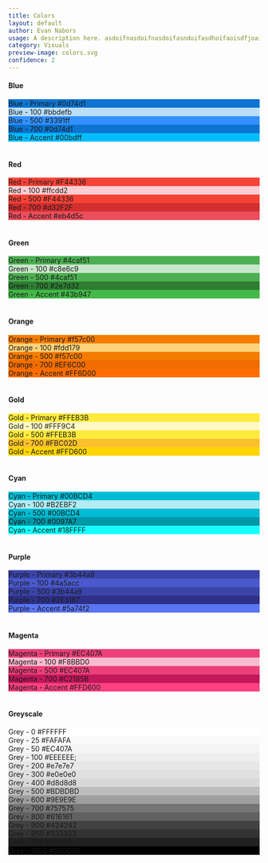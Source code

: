```yaml
---
title: Colors
layout: default
author: Evan Nabors
usage: A description here. asdoifnasdoifnasdoifasndoifasdhoifaoisdfjoais asdf oasdf oasdfoasd ofaosdfoasdfoasdof aosdfoa sdofaso dfoas dfoasdfo asdof aosdf
category: Visuals
preview-image: colors.svg
confidence: 2
---
```


#### Blue

<div class="rs-row">
	<div class="color-chip" style="background-color: #0d74d1;">
		<span>Blue - Primary</span>
		<span>#0d74d1</span>
	</div>
	<div class="color-chip" style="background-color: #bbdefb;">
		<span>Blue - 100</span>
		<span>#bbdefb</span>
	</div>
	<div class="color-chip" style="background-color: #3391ff;">
		<span>Blue - 500</span>
		<span>#3391ff</span>
	</div>
	<div class="color-chip" style="background-color: #0d74d1;">
		<span>Blue - 700</span>
		<span>#0d74d1</span>
	</div>
	<div class="color-chip" style="background-color: #00bdff;">
		<span>Blue - Accent</span>
		<span>#00bdff</span>
	</div>

</div>


<br>

#### Red

<div class="rs-row">
	<div class="color-chip" style="background-color: #F44336;">
		<span>Red - Primary</span>
		<span>#F44336</span>
	</div>
	<div class="color-chip" style="background-color: #ffcdd2;">
		<span>Red - 100</span>
		<span>#ffcdd2</span>
	</div>
	<div class="color-chip" style="background-color: #F44336;">
		<span>Red - 500</span>
		<span>#F44336</span>
	</div>
	<div class="color-chip" style="background-color: #d32F2F;">
		<span>Red - 700</span>
		<span>#d32F2F</span>
	</div>
	<div class="color-chip" style="background-color: #eb4d5c;">
		<span>Red - Accent</span>
		<span>#eb4d5c</span>
	</div>

</div>

<br>

#### Green

<div class="rs-row">
	<div class="color-chip" style="background-color: #4caf51;">
		<span>Green - Primary</span>
		<span>#4caf51</span>
	</div>
	<div class="color-chip" style="background-color: #c8e6c9;">
		<span>Green - 100</span>
		<span>#c8e6c9</span>
	</div>
	<div class="color-chip" style="background-color: #4caf51;">
		<span>Green - 500</span>
		<span>#4caf51</span>
	</div>
	<div class="color-chip" style="background-color: #2e7d32;">
		<span>Green - 700</span>
		<span>#2e7d32</span>
	</div>
	<div class="color-chip" style="background-color: #43b947;">
		<span>Green - Accent</span>
		<span>#43b947</span>
	</div>

</div>

<br>

#### Orange

<div class="rs-row">
	<div class="color-chip" style="background-color: #f57c00;">
		<span>Orange - Primary</span>
		<span>#f57c00</span>
	</div>
	<div class="color-chip" style="background-color: #fdd179;">
		<span>Orange - 100</span>
		<span>#fdd179</span>
	</div>
	<div class="color-chip" style="background-color: #f57c00;">
		<span>Orange - 500</span>
		<span>#f57c00</span>
	</div>
	<div class="color-chip" style="background-color: #EF6C00;">
		<span>Orange - 700</span>
		<span>#EF6C00</span>
	</div>
	<div class="color-chip" style="background-color: #FF6D00;">
		<span>Orange - Accent</span>
		<span>#FF6D00</span>
	</div>

</div>

<br>

#### Gold

<div class="rs-row">
	<div class="color-chip" style="background-color: #FFEB3B;">
		<span>Gold - Primary</span>
		<span>#FFEB3B</span>
	</div>
	<div class="color-chip" style="background-color: #FFF9C4;">
		<span>Gold - 100</span>
		<span>#FFF9C4</span>
	</div>
	<div class="color-chip" style="background-color: #FFEB3B;">
		<span>Gold - 500</span>
		<span>#FFEB3B</span>
	</div>
	<div class="color-chip" style="background-color: #FBC02D;">
		<span>Gold - 700</span>
		<span>#FBC02D</span>
	</div>
	<div class="color-chip" style="background-color: #FFD600;">
		<span>Gold - Accent</span>
		<span>#FFD600</span>
	</div>

</div>

<br>

#### Cyan

<div class="rs-row">
	<div class="color-chip" style="background-color: #00BCD4;">
		<span>Cyan - Primary</span>
		<span>#00BCD4</span>
	</div>
	<div class="color-chip" style="background-color: #B2EBF2;">
		<span>Cyan - 100</span>
		<span>#B2EBF2</span>
	</div>
	<div class="color-chip" style="background-color: #00BCD4;">
		<span>Cyan - 500</span>
		<span>#00BCD4</span>
	</div>
	<div class="color-chip" style="background-color: #0097A7;">
		<span>Cyan - 700</span>
		<span>#0097A7</span>
	</div>
	<div class="color-chip" style="background-color: #18FFFF;">
		<span>Cyan - Accent</span>
		<span>#18FFFF</span>
	</div>

</div>

<br>

#### Purple

<div class="rs-row">
	<div class="color-chip" style="background-color: #3b44a9;">
		<span>Purple - Primary</span>
		<span>#3b44a9</span>
	</div>
	<div class="color-chip" style="background-color: #4a5acc;">
		<span>Purple - 100</span>
		<span>#4a5acc</span>
	</div>
	<div class="color-chip" style="background-color: #3b44a9;">
		<span>Purple - 500</span>
		<span>#3b44a9</span>
	</div>
	<div class="color-chip" style="background-color: #2E3187;">
		<span>Purple - 700</span>
		<span>#2E3187</span>
	</div>
	<div class="color-chip" style="background-color: #5a74f2;">
		<span>Purple - Accent</span>
		<span>#5a74f2</span>
	</div>

</div>

<br>

#### Magenta

<div class="rs-row">
	<div class="color-chip" style="background-color: #EC407A;">
		<span>Magenta - Primary</span>
		<span>#EC407A</span>
	</div>
	<div class="color-chip" style="background-color: #F8BBD0;">
		<span>Magenta - 100</span>
		<span>#F8BBD0</span>
	</div>
	<div class="color-chip" style="background-color: #EC407A;">
		<span>Magenta - 500</span>
		<span>#EC407A</span>
	</div>
	<div class="color-chip" style="background-color: #C2185B;">
		<span>Magenta - 700</span>
		<span>#C2185B</span>
	</div>
	<div class="color-chip" style="background-color: #FF4081;">
		<span>Magenta - Accent</span>
		<span>#FFD600</span>
	</div>

</div>

<br>

#### Greyscale

<div class="rs-row">
	<div class="color-chip" style="background-color: #FFFFFF;">
		<span>Grey - 0</span>
		<span>#FFFFFF</span>
	</div>
	<div class="color-chip" style="background-color: #FAFAFA;">
		<span>Grey - 25</span>
		<span>#FAFAFA</span>
	</div>
	<div class="color-chip" style="background-color: #f5f5f5;;">
		<span>Grey - 50</span>
		<span>#EC407A</span>
	</div>
	<div class="color-chip" style="background-color: #EEEEEE;">
		<span>Grey - 100</span>
		<span>#EEEEEE;</span>
	</div>
	<div class="color-chip" style="background-color: #e7e7e7;">
		<span>Grey - 200</span>
		<span>#e7e7e7</span>
	</div>
	<div class="color-chip" style="background-color: #e0e0e0;">
		<span>Grey - 300</span>
		<span>#e0e0e0</span>
	</div>
	<div class="color-chip" style="background-color: #d8d8d8;">
		<span>Grey - 400</span>
		<span>#d8d8d8</span>
	</div>
	<div class="color-chip" style="background-color: #BDBDBD;">
		<span>Grey - 500</span>
		<span>#BDBDBD</span>
	</div>
	<div class="color-chip" style="background-color: #9E9E9E;">
		<span>Grey - 600</span>
		<span>#9E9E9E</span>
	</div>
	<div class="color-chip" style="background-color: #757575;">
		<span>Grey - 700</span>
		<span>#757575</span>
	</div>
	<div class="color-chip" style="background-color: #616161;">
		<span>Grey - 800</span>
		<span>#616161</span>
	</div>
	<div class="color-chip" style="background-color: #424242;">
		<span>Grey - 900</span>
		<span>#424242</span>
	</div>
	<div class="color-chip" style="background-color: #333333;">
		<span>Grey - 950</span>
		<span>#333333</span>
	</div>
	<div class="color-chip" style="background-color: #212121;">
		<span>Grey - 975</span>
		<span>#212121</span>
	</div>
	<div class="color-chip" style="background-color: #000000;">
		<span>Grey - 1000</span>
		<span>#000000</span>
	</div>
</div>

